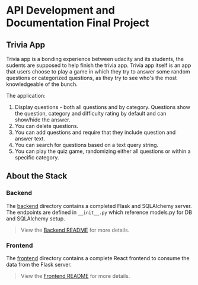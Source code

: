 # API Development and Documentation Final Project

## Trivia App

Trivia app is a bonding experience between udacity and its students, the sudents are supposed to help finish the trivia app. Trivia app itself is an app that users choose to play a game in which they try to answer some random questions or categorized questions, as they try to see who's the most knowledgeable of the bunch.

The application:

1. Display questions - both all questions and by category. Questions show the question, category and difficulty rating by default and can show/hide the answer.
2. You can delete questions.
3. You can add questions and require that they include question and answer text.
4. You can search for questions based on a text query string.
5. You can play the quiz game, randomizing either all questions or within a specific category.

## About the Stack

### Backend

The [backend](./backend/README.md) directory contains a completed Flask and SQLAlchemy server. The endpoints are defined in `__init__.py` which reference models.py for DB and SQLAlchemy setup.

> View the [Backend README](./backend/README.md) for more details.

### Frontend

The [frontend](./frontend/README.md) directory contains a complete React frontend to consume the data from the Flask server.

> View the [Frontend README](./frontend/README.md) for more details.
